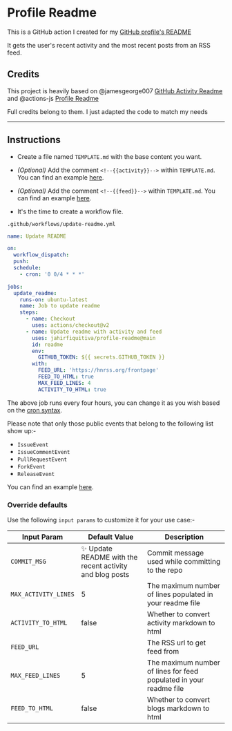 # Profile Readme

This is a GitHub action I created for my [GitHub profile's README](https://github.com/jahirfiquitiva/jahirfiquitiva)

It gets the user's recent activity and the most recent posts from an RSS feed.

## Credits

This project is heavily based on @jamesgeorge007 [GitHub Activity Readme](https://github.com/jamesgeorge007/github-activity-readme) and @actions-js [Profile Readme](https://github.com/actions-js/profile-readme)

Full credits belong to them. I just adapted the code to match my needs

---

## Instructions

- Create a file named `TEMPLATE.md` with the base content you want.
- *(Optional)* Add the comment `<!--{{activity}}-->` within `TEMPLATE.md`. You can find an example [here](https://github.com/jahirfiquitiva/profile-readme/blob/main/TEMPLATE.md).
- *(Optional)* Add the comment `<!--{{feed}}-->` within `TEMPLATE.md`. You can find an example [here](https://github.com/jahirfiquitiva/profile-readme/blob/main/TEMPLATE.md).

- It's the time to create a workflow file.

`.github/workflows/update-readme.yml`

```yml
name: Update README

on:
  workflow_dispatch:
  push:
  schedule:
    - cron: '0 0/4 * * *'

jobs:
  update_readme:
    runs-on: ubuntu-latest
    name: Job to update readme
    steps:
      - name: Checkout
        uses: actions/checkout@v2
      - name: Update readme with activity and feed
        uses: jahirfiquitiva/profile-readme@main
        id: readme
        env:
          GITHUB_TOKEN: ${{ secrets.GITHUB_TOKEN }}
        with:
          FEED_URL: 'https://hnrss.org/frontpage'
          FEED_TO_HTML: true
          MAX_FEED_LINES: 4
          ACTIVITY_TO_HTML: true
```

The above job runs every four hours, you can change it as you wish based on the [cron syntax](https://jasonet.co/posts/scheduled-actions/#the-cron-syntax).

Please note that only those public events that belong to the following list show up:-

- `IssueEvent`
- `IssueCommentEvent`
- `PullRequestEvent`
- `ForkEvent`
- `ReleaseEvent`

You can find an example [here](https://github.com/jahirfiquitiva/jahirfiquitiva/blob/master/.github/workflows/main.yml).

### Override defaults

Use the following `input params` to customize it for your use case:-

| Input Param | Default Value | Description |
|--------|--------|--------|
| `COMMIT_MSG` | :sparkles: Update README with the recent activity and blog posts | Commit message used while committing to the repo |
| `MAX_ACTIVITY_LINES` | 5 | The maximum number of lines populated in your readme file |
| `ACTIVITY_TO_HTML` | false | Whether to convert activity markdown to html |
| `FEED_URL` |   | The RSS url to get feed from |
| `MAX_FEED_LINES` | 5 | The maximum number of lines for feed populated in your readme file |
| `FEED_TO_HTML` | false | Whether to convert blogs markdown to html |
